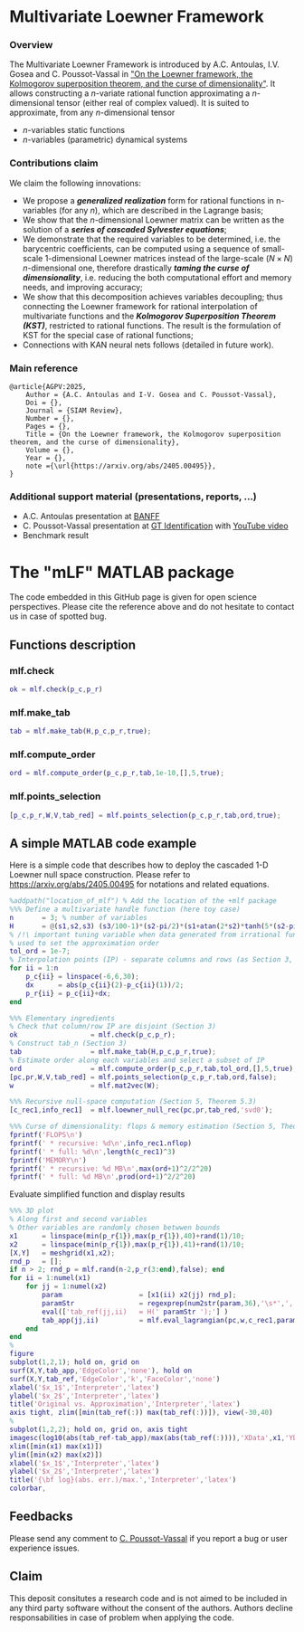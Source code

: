 # Multivariate Loewner Framework

### Overview

The Multivariate Loewner Framework is introduced  by A.C. Antoulas, I.V. Gosea and C. Poussot-Vassal in ["On the Loewner framework, the Kolmogorov superposition theorem, and the curse of dimensionality"](https://arxiv.org/abs/2405.00495). It allows constructing a $n$-variate rational function approximating a $n$-dimensional tensor (either real of complex valued). It is suited to approximate, from any $n$-dimensional tensor 
- $n$-variables static functions
- $n$-variables (parametric) dynamical systems

### Contributions claim

We claim the following innovations:

- We propose a ***generalized realization*** form for rational functions in n-variables (for any $n$), which are described in the Lagrange basis;
- We show that the $n$-dimensional Loewner matrix can be written as the solution of a ***series of cascaded Sylvester equations***;
- We demonstrate that the required variables to be determined, i.e. the barycentric coefficients, can be computed using a sequence of small-scale 1-dimensional Loewner matrices instead of the large-scale ($N\times N$) $n$-dimensional one, therefore drastically ***taming the curse of dimensionality***, i.e. reducing the both computational effort and memory needs, and improving accuracy;
- We show that this decomposition achieves variables decoupling; thus connecting the Loewner framework for rational interpolation of multivariate functions and the ***Kolmogorov Superposition Theorem (KST)***, restricted to rational functions. The result is the formulation of KST for the special case of rational functions;
- Connections with KAN neural nets follows (detailed in future work).


### Main reference

```
@article{AGPV:2025,
	Author = {A.C. Antoulas and I-V. Gosea and C. Poussot-Vassal},
	Doi = {},
	Journal = {SIAM Review},
	Number = {},
	Pages = {},
	Title = {On the Loewner framework, the Kolmogorov superposition theorem, and the curse of dimensionality},
	Volume = {},
	Year = {},
    note ={\url{https://arxiv.org/abs/2405.00495}}, 
}
```

### Additional support material (presentations, reports, ...)

- A.C. Antoulas presentation at [BANFF](https://www.birs.ca/events/2025/5-day-workshops/25w5376/schedule)
- C. Poussot-Vassal presentation at [GT Identification](https://drive.google.com/file/d/1qEirwD7c5h56h1gRTPJmmyJNQY2qa4B1/view?usp=sharing) with [YouTube video](https://youtu.be/M2SX3C4VCt8)
- Benchmark result 


# The "mLF" MATLAB package 

The code embedded in this GitHub page is given for open science perspectives. Please cite the reference above and do not hesitate to contact us in case of spotted bug.

## Functions description

### mlf.check

```Matlab
ok = mlf.check(p_c,p_r)
```

### mlf.make_tab

```Matlab
tab = mlf.make_tab(H,p_c,p_r,true);
```

### mlf.compute_order

```Matlab
ord = mlf.compute_order(p_c,p_r,tab,1e-10,[],5,true);
```
### mlf.points_selection

```Matlab
[p_c,p_r,W,V,tab_red] = mlf.points_selection(p_c,p_r,tab,ord,true);
```

## A simple MATLAB code example

Here is a simple code that describes how to deploy the cascaded 1-D Loewner null space construction.
Please refer to https://arxiv.org/abs/2405.00495  for notations and related equations.

```Matlab
%addpath("location_of_mlf") % Add the location of the +mlf package
%%% Define a multivariate handle function (here toy case)
n       = 3; % number of variables
H       = @(s1,s2,s3) (s3/100-1)*(s2-pi/2)*(s1+atan(2*s2)*tanh(5*(s2-pi)))/(s1^2+s3/10*cos(3*s1)+3)/(s2+10);
% /!\ important tuning variable when data generated from irrational function 
% used to set the approximation order 
tol_ord = 1e-7; 
% Interpolation points (IP) - separate columns and rows (as Section 3, eq. 13-15)
for ii = 1:n
    p_c{ii} = linspace(-6,6,30);
    dx      = abs(p_c{ii}(2)-p_c{ii}(1))/2;
    p_r{ii} = p_c{ii}+dx;
end

%%% Elementary ingredients
% Check that column/row IP are disjoint (Section 3)
ok                  = mlf.check(p_c,p_r);
% Construct tab_n (Section 3)
tab                 = mlf.make_tab(H,p_c,p_r,true);
% Estimate order along each variables and select a subset of IP
ord                 = mlf.compute_order(p_c,p_r,tab,tol_ord,[],5,true);
[pc,pr,W,V,tab_red] = mlf.points_selection(p_c,p_r,tab,ord,false);
w                   = mlf.mat2vec(W);

%%% Recursive null-space computation (Section 5, Theorem 5.3)
[c_rec1,info_rec1]  = mlf.loewner_null_rec(pc,pr,tab_red,'svd0');

%%% Curse of dimensionality: flops & memory estimation (Section 5, Theorem 5.5 & Theorem 5.6)
fprintf('FLOPS\n')
fprintf(' * recursive: %d\n',info_rec1.nflop)
fprintf(' * full: %d\n',length(c_rec1)^3)
fprintf('MEMORY\n')
fprintf(' * recursive: %d MB\n',max(ord+1)^2/2^20)
fprintf(' * full: %d MB\n',prod(ord+1)^2/2^20)
```

Evaluate simplified function and display results

```Matlab
%%% 3D plot 
% Along first and second variables 
% Other variables are randomly chosen betwwen bounds
x1      = linspace(min(p_r{1}),max(p_r{1}),40)+rand(1)/10;
x2      = linspace(min(p_r{1}),max(p_r{1}),41)+rand(1)/10;
[X,Y]   = meshgrid(x1,x2);
rnd_p   = [];
if n > 2; rnd_p = mlf.rand(n-2,p_r(3:end),false); end
for ii = 1:numel(x1)
    for jj = 1:numel(x2)
        param                   = [x1(ii) x2(jj) rnd_p];
        paramStr                = regexprep(num2str(param,36),'\s*',',');
        eval(['tab_ref(jj,ii)   = H(' paramStr ');'] )
        tab_app(jj,ii)          = mlf.eval_lagrangian(pc,w,c_rec1,param,false);
    end
end
%
figure
subplot(1,2,1); hold on, grid on
surf(X,Y,tab_app,'EdgeColor','none'), hold on
surf(X,Y,tab_ref,'EdgeColor','k','FaceColor','none')
xlabel('$x_1$','Interpreter','latex')
ylabel('$x_2$','Interpreter','latex')
title('Original vs. Approximation','Interpreter','latex')
axis tight, zlim([min(tab_ref(:)) max(tab_ref(:))]), view(-30,40)
%
subplot(1,2,2); hold on, grid on, axis tight
imagesc(log10(abs(tab_ref-tab_app)/max(abs(tab_ref(:)))),'XData',x1,'YData',x2)
xlim([min(x1) max(x1)])
ylim([min(x2) max(x2)])
xlabel('$x_1$','Interpreter','latex')
ylabel('$x_2$','Interpreter','latex')
title('{\bf log}(abs. err.)/max.','Interpreter','latex')
colorbar,
```

## Feedbacks

Please send any comment to [C. Poussot-Vassal](charles.poussot-vassal@onera.fr) if you report a bug or user experience issues.

## Claim

This deposit consitutes a research code and is not aimed to be included in any third party software without the consent of the authors. Authors decline responsabilities in case of problem when applying the code.


